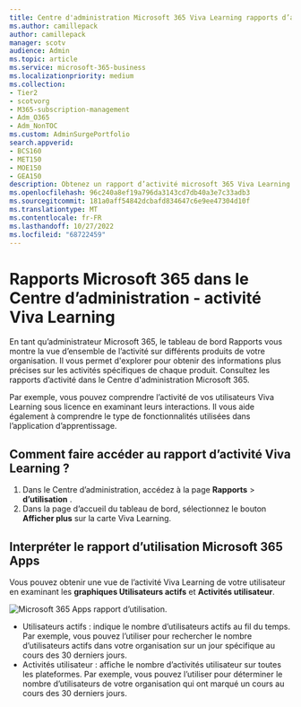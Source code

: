 ```yaml
---
title: Centre d'administration Microsoft 365 Viva Learning rapports d’activité
ms.author: camillepack
author: camillepack
manager: scotv
audience: Admin
ms.topic: article
ms.service: microsoft-365-business
ms.localizationpriority: medium
ms.collection:
- Tier2
- scotvorg
- M365-subscription-management
- Adm_O365
- Adm_NonTOC
ms.custom: AdminSurgePortfolio
search.appverid:
- BCS160
- MET150
- MOE150
- GEA150
description: Obtenez un rapport d’activité microsoft 365 Viva Learning pour comprendre Viva Learning’activité utilisateur sous licence, comme les interactions utilisateur et les fonctionnalités utilisées.
ms.openlocfilehash: 96c240a8ef19a796da3143cd7db40a3e7c33adb3
ms.sourcegitcommit: 181a0aff54842dcbafd834647c6e9ee47304d10f
ms.translationtype: MT
ms.contentlocale: fr-FR
ms.lasthandoff: 10/27/2022
ms.locfileid: "68722459"
---
```

# <a name="microsoft-365-reports-in-the-admin-center---viva-learning-activity"></a>Rapports Microsoft 365 dans le Centre d’administration - activité Viva Learning

En tant qu’administrateur Microsoft 365, le tableau de bord Rapports vous montre la vue d’ensemble de l’activité sur différents produits de votre organisation. Il vous permet d'explorer pour obtenir des informations plus précises sur les activités spécifiques de chaque produit. Consultez les rapports d’activité dans le Centre d'administration Microsoft 365. 

Par exemple, vous pouvez comprendre l’activité de vos utilisateurs Viva Learning sous licence en examinant leurs interactions. Il vous aide également à comprendre le type de fonctionnalités utilisées dans l’application d’apprentissage.

## <a name="how-do-i-get-to-the-to-the-viva-learning-activity-report"></a>Comment faire accéder au rapport d’activité Viva Learning ?  

1. Dans le Centre d’administration, accédez à la page **Rapports** > **d’utilisation** . 
2. Dans la page d’accueil du tableau de bord, sélectionnez le bouton **Afficher plus** sur la carte Viva Learning. 

## <a name="interpret-the-microsoft-365-apps-usage-report"></a>Interpréter le rapport d’utilisation Microsoft 365 Apps

Vous pouvez obtenir une vue de l’activité Viva Learning de votre utilisateur en examinant les **graphiques Utilisateurs actifs** et **Activités utilisateur**.

![Microsoft 365 Apps rapport d’utilisation.](../../media/viva-learning-charts.png)

- Utilisateurs actifs : indique le nombre d’utilisateurs actifs au fil du temps. Par exemple, vous pouvez l’utiliser pour rechercher le nombre d’utilisateurs actifs dans votre organisation sur un jour spécifique au cours des 30 derniers jours.
- Activités utilisateur : affiche le nombre d’activités utilisateur sur toutes les plateformes. Par exemple, vous pouvez l’utiliser pour déterminer le nombre d’utilisateurs de votre organisation qui ont marqué un cours au cours des 30 derniers jours.
 
